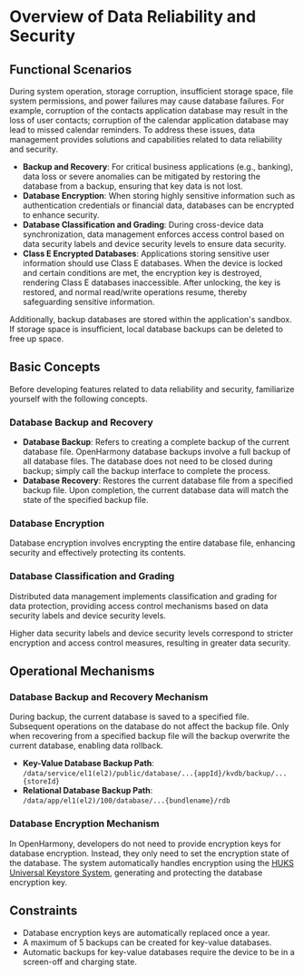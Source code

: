 # Overview of Data Reliability and Security  

## Functional Scenarios  

During system operation, storage corruption, insufficient storage space, file system permissions, and power failures may cause database failures. For example, corruption of the contacts application database may result in the loss of user contacts; corruption of the calendar application database may lead to missed calendar reminders. To address these issues, data management provides solutions and capabilities related to data reliability and security.  

- **Backup and Recovery**: For critical business applications (e.g., banking), data loss or severe anomalies can be mitigated by restoring the database from a backup, ensuring that key data is not lost.  
- **Database Encryption**: When storing highly sensitive information such as authentication credentials or financial data, databases can be encrypted to enhance security.  
- **Database Classification and Grading**: During cross-device data synchronization, data management enforces access control based on data security labels and device security levels to ensure data security.  
- **Class E Encrypted Databases**: Applications storing sensitive user information should use Class E databases. When the device is locked and certain conditions are met, the encryption key is destroyed, rendering Class E databases inaccessible. After unlocking, the key is restored, and normal read/write operations resume, thereby safeguarding sensitive information.  

Additionally, backup databases are stored within the application's sandbox. If storage space is insufficient, local database backups can be deleted to free up space.  

## Basic Concepts  

Before developing features related to data reliability and security, familiarize yourself with the following concepts.  

### Database Backup and Recovery  

- **Database Backup**: Refers to creating a complete backup of the current database file. OpenHarmony database backups involve a full backup of all database files. The database does not need to be closed during backup; simply call the backup interface to complete the process.  
- **Database Recovery**: Restores the current database file from a specified backup file. Upon completion, the current database data will match the state of the specified backup file.  

### Database Encryption  

Database encryption involves encrypting the entire database file, enhancing security and effectively protecting its contents.  

### Database Classification and Grading  

Distributed data management implements classification and grading for data protection, providing access control mechanisms based on data security labels and device security levels.  

Higher data security labels and device security levels correspond to stricter encryption and access control measures, resulting in greater data security.  

## Operational Mechanisms  

### Database Backup and Recovery Mechanism  

During backup, the current database is saved to a specified file. Subsequent operations on the database do not affect the backup file. Only when recovering from a specified backup file will the backup overwrite the current database, enabling data rollback.  

- **Key-Value Database Backup Path**: `/data/service/el1(el2)/public/database/...{appId}/kvdb/backup/...{storeId}`  
- **Relational Database Backup Path**: `/data/app/el1(el2)/100/database/...{bundlename}/rdb`  

### Database Encryption Mechanism  

In OpenHarmony, developers do not need to provide encryption keys for database encryption. Instead, they only need to set the encryption state of the database. The system automatically handles encryption using the [HUKS Universal Keystore System](../../../reference/source_en/UniversalKeystoreKit/cj-apis-security_huks.md), generating and protecting the database encryption key.  

## Constraints  

- Database encryption keys are automatically replaced once a year.  
- A maximum of 5 backups can be created for key-value databases.  
- Automatic backups for key-value databases require the device to be in a screen-off and charging state.
